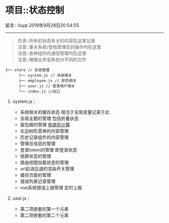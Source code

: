 # 项目::状态控制

留言:: liuyp 2019年9月28日20:54:55

***

> 负责::所有的状态有关的内容在这里记录  
> 注意::事关系统/登陆管理员的操作均在这里  
> 注意::各种组件的通信管理均在这里  
> 注意::根据业务名称划分不同的文件  

```
├── store // 状态管理
      ├── system.js // 系统相关
      ├── employee.js // 职员相关
      ├── user.js // 登录用户相关
      └── index.js //出口
```

1. system.js：
    - 系统相关的缓存状态 相当于全局变量记录于此
    - 全局主题的管理 包括折叠状态
    - 面包屑的管理 <u>有提前计算</u>
    - 左边树形菜单的内容管理
    - 历史记录组件的内容管理
    - 管理员信息的管理
    - 登录token的管理 即登录状态
    - 锁屏状态的管理
    - 路由视图加载状态的管理
    - url前进后退的渲染开关管理
    - 缓存页面的管理
    - 错误列表记录管理
    - vue系统错误上报管理 定时上报

2. user.js：
    - 第二项嵌套的第一个元素
    - 第二项嵌套的第二个元素
